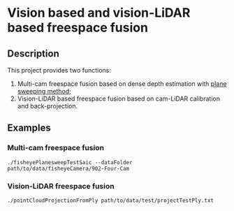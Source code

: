# Vision based and vision-LiDAR based freespace fusion

## Description

This project provides two functions:

1. Multi-cam freespace fusion based on dense depth estimation with [plane sweeping method](https://github.com/bastienjacquet/PlaneSweepLib);
2. Vision-LiDAR based freespace fusion based on cam-LiDAR calibration and back-projection.

## Examples

### Multi-cam freespace fusion

```
./fisheyePlanesweepTestSaic --dataFolder path/to/data/fisheyeCamera/902-Four-Cam
```

### Vision-LiDAR freespace fusion

```
./pointCloudProjectionFromPly path/to/data/test/projectTestPly.txt
```
